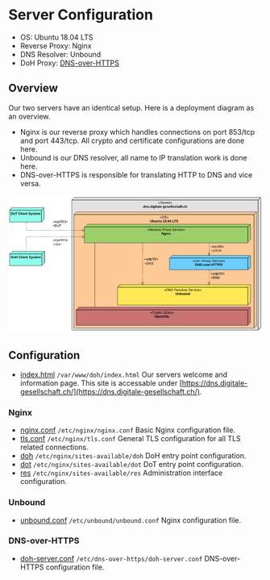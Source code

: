 # Server Configuration

- OS: Ubuntu 18.04 LTS
- Reverse Proxy: Nginx
- DNS Resolver: Unbound
- DoH Proxy: [DNS-over-HTTPS](https://github.com/m13253/dns-over-https)


## Overview

Our two servers have an identical setup. Here is a deployment diagram as an overview.

- Nginx is our reverse proxy which handles connections on port 853/tcp and port 443/tcp. All crypto and certificate configurations are done here.
- Unbound is our DNS resolver, all name to IP translation work is done here.
- DNS-over-HTTPS is responsible for translating HTTP to DNS and vice versa.

![DNS Resolver Deployment Diagram](../img/DNS-Resolver-Deployment-Diagram.png)


## Configuration

- [index.html](index.html) `/var/www/doh/index.html` Our servers welcome and information page. This site is accessable under [https://dns.digitale-gesellschaft.ch/](https://dns.digitale-gesellschaft.ch/).


### Nginx

- [nginx.conf](nginx/nginx.conf) `/etc/nginx/nginx.conf` Basic Nginx configuration file.
- [tls.conf](nginx/tls.conf) `/etc/nginx/tls.conf` General TLS configuration for all TLS related connections.
- [doh](nginx/doh) `/etc/nginx/sites-available/doh` DoH entry point configuration.
- [dot](nginx/dot) `/etc/nginx/sites-available/dot` DoT entry point configuration.
- [res](nginx/res) `/etc/nginx/sites-available/res` Administration interface configuration.


### Unbound

- [unbound.conf](unbound/unbound.conf) `/etc/unbound/unbound.conf` Nginx configuration file.


### DNS-over-HTTPS

- [doh-server.conf](dns-over-https/doh-server.conf) `/etc/dns-over-https/doh-server.conf` DNS-over-HTTPS configuration file.
